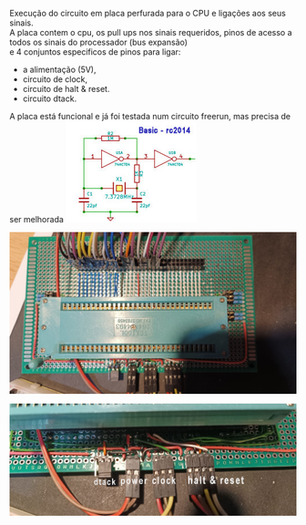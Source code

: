 Execução do circuito em placa perfurada para o CPU e ligações aos seus sinais.  
A placa contem o cpu, os pull ups nos sinais requeridos, pinos de acesso a todos os sinais do processador (bus expansão)  
e 4 conjuntos especificos de pinos para ligar: 
- a alimentação (5V), 
- circuito de clock, 
- circuito de halt & reset. 
- circuito dtack.

A placa está funcional e já foi testada num circuito freerun, mas precisa de ser melhorada
![alt text](https://github.com/inaciose/68000x/blob/main/explorations/clock/basic-rc2014-clock1.jpg?raw=true)

![alt text](https://github.com/inaciose/68000x/blob/main/explorations/cpu_board/68kcpu_board_top_view_with_zif1.jpeg?raw=true)

![alt text](https://github.com/inaciose/68000x/blob/main/explorations/cpu_board/68kcpu_board_basic_connectors1.jpeg?raw=true)
